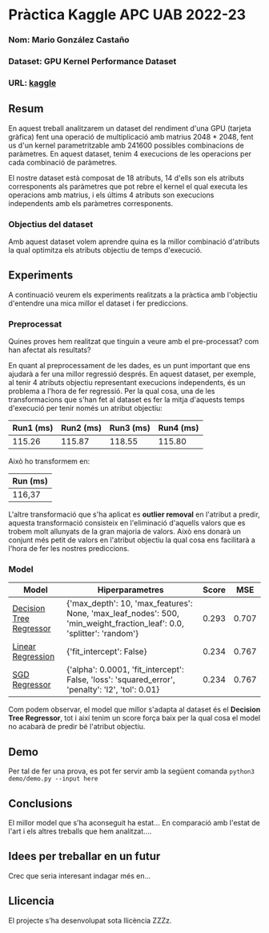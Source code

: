 # Pràctica Kaggle APC UAB 2022-23
### Nom: **Mario González Castaño**
### Dataset: **GPU Kernel Performance Dataset**
### URL: [kaggle](https://www.kaggle.com/datasets/rupals/gpu-runtime)
## Resum
En aquest treball analitzarem un dataset del rendiment d'una GPU (tarjeta gràfica) fent una operació de multiplicació amb matrius 2048 * 2048, fent us d'un kernel parametritzable amb 241600 possibles combinacions de paràmetres. En aquest dataset, tenim 4 execucions de les operacions per cada combinació de paràmetres.

El nostre dataset està composat de 18 atributs, 14 d'ells son els atributs corresponents als paràmetres que pot rebre el kernel el qual executa les operacions amb matrius, i els últims 4 atributs son execucions independents amb els paràmetres corresponents.

### Objectius del dataset
Amb aquest dataset volem aprendre quina es la millor combinació d'atributs la qual optimitza els atributs objectiu de temps d'execució.

## Experiments
A continuació veurem els experiments realitzats a la pràctica amb l'objectiu d'entendre una mica millor el dataset i fer prediccions.

### Preprocessat
Quines proves hem realitzat que tinguin a veure amb el pre-processat? com han afectat als resultats?

En quant al preprocessament de les dades, es un punt important que ens ajudarà a fer una millor regressió després. En aquest dataset, per exemple, al tenir 4 atributs objectiu representant execucions independents, és un problema a l'hora de fer regressió. Per la qual cosa, una de les transformacions que s'han fet al dataset es fer la mitja d'aquests temps d'execució per tenir només un atribut objectiu:

| Run1 (ms) | Run2 (ms) | Run3 (ms) | Run4 (ms) | 
| -- | -- | -- | -- |
| 115.26 | 115.87 | 118.55 | 115.80 |

Això ho transformem en: 

| Run (ms) |
| -- |
| 116,37 |

L'altre transformació que s'ha aplicat es **outlier removal** en l'atribut a predir, aquesta transformació consisteix en l'eliminació d'aquells valors que es trobem molt allunyats de la gran majoria de valors. Això ens donarà un conjunt més petit de valors en l'atribut objectiu la qual cosa ens facilitarà a l'hora de fer les nostres prediccions.

### Model
| Model | Hiperparametres | Score | MSE |
| -- | -- | -- | -- |
| [Decision Tree Regressor](https://scikit-learn.org/stable/modules/generated/sklearn.tree.DecisionTreeRegressor.html?highlight=decision+tree) | {'max_depth': 10, 'max_features': None, 'max_leaf_nodes': 500, 'min_weight_fraction_leaf': 0.0, 'splitter': 'random'} | 0.293 | 0.707 |
| [Linear Regression](https://scikit-learn.org/stable/modules/generated/sklearn.linear_model.LinearRegression.html?highlight=linearregre#sklearn.linear_model.LinearRegression) | {'fit_intercept': False} | 0.234 | 0.767 |
| [SGD Regressor](https://scikit-learn.org/stable/modules/generated/sklearn.linear_model.SGDRegressor.html?highlight=sgdregress#sklearn.linear_model.SGDRegressor) | {'alpha': 0.0001, 'fit_intercept': False, 'loss': 'squared_error', 'penalty': 'l2', 'tol': 0.01} | 0.234 | 0.767 |

Com podem observar, el model que millor s'adapta al dataset és el **Decision Tree Regressor**, tot i així tenim un score força baix per la qual cosa el model no acabarà de predir bé l'atribut objectiu.

## Demo
Per tal de fer una prova, es pot fer servir amb la següent comanda
``` python3 demo/demo.py --input here ```
## Conclusions
El millor model que s'ha aconseguit ha estat...
En comparació amb l'estat de l'art i els altres treballs que hem analitzat....
## Idees per treballar en un futur
Crec que seria interesant indagar més en...
## Llicencia
El projecte s’ha desenvolupat sota llicència ZZZz.
